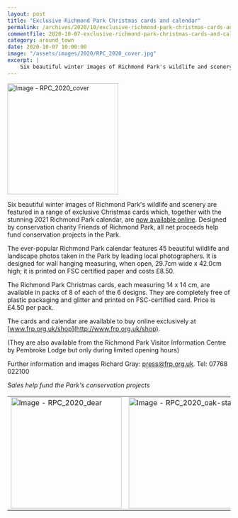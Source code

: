 ```yaml
---
layout: post
title: "Exclusive Richmond Park Christmas cards and calendar"
permalink: /archives/2020/10/exclusive-richmond-park-christmas-cards-and-calendar.html
commentfile: 2020-10-07-exclusive-richmond-park-christmas-cards-and-calendar
category: around_town
date: 2020-10-07 10:00:00
image: "/assets/images/2020/RPC_2020_cover.jpg"
excerpt: |
    Six beautiful winter images of Richmond Park's wildlife and scenery are featured in a range of exclusive Christmas cards which, together with the stunning 2021 Richmond Park calendar, are now available online. Designed by conservation charity Friends of Richmond Park, all net proceeds help fund conservation projects in the Park.
---
```

<a href="/assets/images/2020/RPC_2020_cover.jpg" title="Click for a larger image"><img src="/assets/images/2020/RPC_2020_cover-thumb.jpg" width="250" alt="Image - RPC_2020_cover"  class="photo right"/></a>

Six beautiful winter images of Richmond Park's wildlife and scenery are featured in a range of exclusive Christmas cards which, together with the stunning 2021 Richmond Park calendar, are [now available online](http://www.frp.org.uk/shop). Designed by conservation charity Friends of Richmond Park, all net proceeds help fund conservation projects in the Park.

The ever-popular Richmond Park calendar features 45 beautiful wildlife and landscape photos taken in the Park by leading local photographers. It is designed for wall hanging measuring, when open, 29.7cm wide x 42.0cm high; it is printed on FSC certified paper and costs &pound;8.50.

The Richmond Park Christmas cards, each measuring 14 x 14 cm, are available in packs of 8 of each of the 6 designs. They are completely free of plastic packaging and glitter and printed on FSC-certified card. Price is &pound;4.50 per pack.

The cards and calendar are available to buy online exclusively at [www.frp.org.uk/shop](http://www.frp.org.uk/shop).

(They are also available from the Richmond Park Visitor Information Centre by Pembroke Lodge but only during limited opening hours)

Further information and images Richard Gray:  [press@frp.org.uk](mailto:press@frp.org.uk). Tel: 07768 022100

*Sales help fund the Park's conservation projects*


|||
|--|--|
|<a href="/assets/images/2020/RPC_2020_dear.jpg" title="Click for a larger image"><img src="/assets/images/2020/RPC_2020_dear-thumb.jpg" width="250" alt="Image - RPC_2020_dear"  class="photo"/></a>|<a href="/assets/images/2020/RPC_2020_oak-stag.jpg" title="Click for a larger image"><img src="/assets/images/2020/RPC_2020_oak-stag-thumb.jpg" width="250" alt="Image - RPC_2020_oak-stag"  class="photo"/></a>|
